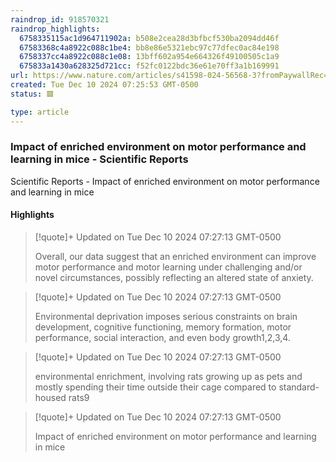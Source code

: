 ```yaml
---
raindrop_id: 918570321
raindrop_highlights:
  6758335115ac1d964711902a: b508e2cea28d3bfbcf530ba2094dd46f
  67583368c4a8922c088c1be4: bb8e86e5321ebc97c77dfec0ac84e198
  6758337cc4a8922c088c1e08: 13bff602a954e664326f49100505c1a9
  675833a1430a628325d721cc: f52fc0122bdc36e61e70ff3a1b169991
url: https://www.nature.com/articles/s41598-024-56568-3?fromPaywallRec=true
created: Tue Dec 10 2024 07:25:53 GMT-0500
status: 🟥

type: article
---
```



### Impact of enriched environment on motor performance and learning in mice - Scientific Reports

Scientific Reports - Impact of enriched environment on motor performance and learning in mice

#### Highlights

> [!quote]+ Updated on Tue Dec 10 2024 07:27:13 GMT-0500
>
> Overall, our data suggest that an enriched environment can improve motor performance and motor learning under challenging and/or novel circumstances, possibly reflecting an altered state of anxiety.

> [!quote]+ Updated on Tue Dec 10 2024 07:27:13 GMT-0500
>
> Environmental deprivation imposes serious constraints on brain development, cognitive functioning, memory formation, motor performance, social interaction, and even body growth1,2,3,4.

> [!quote]+ Updated on Tue Dec 10 2024 07:27:13 GMT-0500
>
> environmental enrichment, involving rats growing up as pets and mostly spending their time outside their cage compared to standard-housed rats9

> [!quote]+ Updated on Tue Dec 10 2024 07:27:13 GMT-0500
>
> Impact of enriched environment on motor performance and learning in mice
